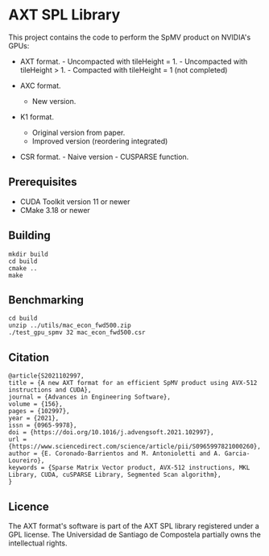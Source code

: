 # AXT SPL Library

This project contains the code to perform the SpMV product on NVIDIA's GPUs:

* AXT format.
        - Uncompacted with tileHeight = 1.
        - Uncompacted with tileHeight > 1.
        - Compacted with tileHeight = 1 (not completed)

* AXC format.
	- New version.

* K1 format.
	- Original version from paper.
	- Improved version (reordering integrated)

* CSR format.
        - Naive version
        - CUSPARSE function.

## Prerequisites

* CUDA Toolkit version 11 or newer
* CMake 3.18 or newer

## Building

```
mkdir build
cd build
cmake ..
make
```

## Benchmarking

```
cd build
unzip ../utils/mac_econ_fwd500.zip
./test_gpu_spmv 32 mac_econ_fwd500.csr
```

## Citation

```
@article{S2021102997,
title = {A new AXT format for an efficient SpMV product using AVX-512 instructions and CUDA},
journal = {Advances in Engineering Software},
volume = {156},
pages = {102997},
year = {2021},
issn = {0965-9978},
doi = {https://doi.org/10.1016/j.advengsoft.2021.102997},
url = {https://www.sciencedirect.com/science/article/pii/S0965997821000260},
author = {E. Coronado-Barrientos and M. Antonioletti and A. Garcia-Loureiro},
keywords = {Sparse Matrix Vector product, AVX-512 instructions, MKL Library, CUDA, cuSPARSE Library, Segmented Scan algorithm},
}
```

## Licence

The AXT format's software is part of the AXT SPL library registered under a GPL license. The Universidad de Santiago de Compostela partially owns the
intellectual rights.

